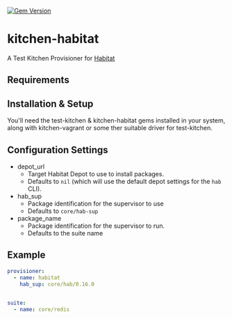 [![Gem Version](https://badge.fury.io/rb/kitchen-habitat.svg)](http://badge.fury.io/rb/kitchen-habitat)

# kitchen-habitat
A Test Kitchen Provisioner for [Habitat](https://habitat.sh)

## Requirements


## Installation & Setup
You'll need the test-kitchen & kitchen-habitat gems installed in your system, along with kitchen-vagrant or some ther suitable driver for test-kitchen. 

## Configuration Settings
* depot_url
  * Target Habitat Depot to use to install packages.
  * Defaults to `nil` (which will use the default depot settings for the `hab` CLI).
* hab_sup
  * Package identification for the supervisor to use
  * Defaults to `core/hab-sup`
* package_name
  * Package identification for the supervisor to run.
  * Defaults to the suite name

## Example 

```yaml
provisioner:
  - name: habitat
    hab_sup: core/hab/0.16.0
    

suite:
  - name: core/redis
```